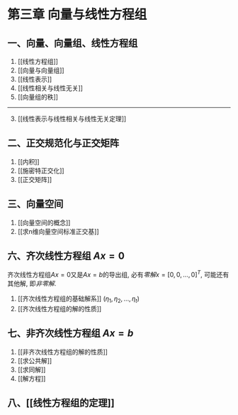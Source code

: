 # 第三章 向量与线性方程组

## 一、向量、向量组、线性方程组

1. [[线性方程组]]
2. [[向量与向量组]]
3. [[线性表示]]
4. [[线性相关与线性无关]]
5. [[向量组的秩]]

---

3. [[线性表示与线性相关与线性无关定理]]

## 二、正交规范化与正交矩阵

1. [[内积]]
2. [[施密特正交化]]
3. [[正交矩阵]]

## 三、向量空间

1. [[向量空间的概念]]
2. [[求n维向量空间标准正交基]]

## 六、齐次线性方程组 $Ax=0$

齐次线性方程组$Ax=0$又是$Ax=b$的导出组, 必有*零解*$x=[0, 0, \dots, 0]^T$, 可能还有其他解, 即*非零解*.

1. [[齐次线性方程组的基础解系]] $(\eta_1, \eta_2, \dots, \eta_t)$
2. [[齐次线性方程组的解的性质]]

## 七、非齐次线性方程组 $Ax=b$

1. [[非齐次线性方程组的解的性质]]
1. [[求公共解]]
1. [[求同解]]
1. [[解方程]]

## 八、[[线性方程组的定理]]
